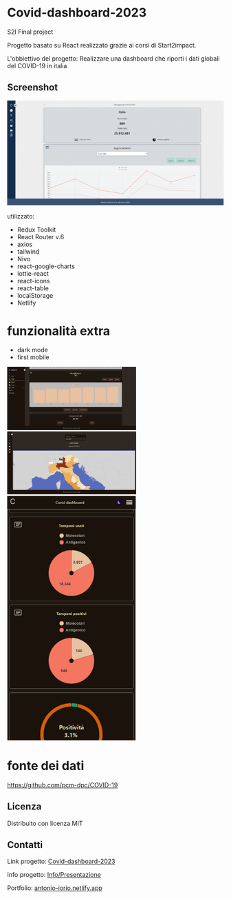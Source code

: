 # Covid-dashboard-2023
S2I Final project

Progetto basato su React realizzato grazie ai corsi di Start2impact.

L'obbiettivo del progetto:
Realizzare una dashboard che riporti i dati globali del COVID-19 in italia

## Screenshot

![Screenshot](https://github.com/kalaioryo/start2impact_final-project/blob/master/src/assets/img/screenshoot.png)

utilizzato:

- Redux Toolkit
- React Router v.6
- axios
- tailwind
- Nivo
- react-google-charts
- lottie-react
- react-icons
- react-table
- localStorage
- Netlify
# funzionalità extra

- dark mode
- first mobile

<img src="https://github.com/kalaioryo/start2impact_final-project/blob/master/src/assets/img/screenshoot2.png" width="300" />
<img src="https://github.com/kalaioryo/start2impact_final-project/blob/master/src/assets/img/screenshoot3.png" width="300" />
<img src="https://github.com/kalaioryo/start2impact_final-project/blob/master/src/assets/img/screenshoot4.png" width="300" />

# fonte dei dati

https://github.com/pcm-dpc/COVID-19

## Licenza

Distribuito con licenza MIT

## Contatti

Link progetto: [Covid-dashboard-2023](https://dashboard-covid-2023.netlify.app/)

Info progetto: [Info/Presentazione](https://www.canva.com/design/DAFqOhss2NI/eoi659hblCiQS0F6kKhnPQ/view?utm_content=DAFqOhss2NI&utm_campaign=designshare&utm_medium=link&utm_source=publishsharelink) 

Portfolio: [antonio-iorio.netlify.app](https://antonio-iorio.netlify.app/)